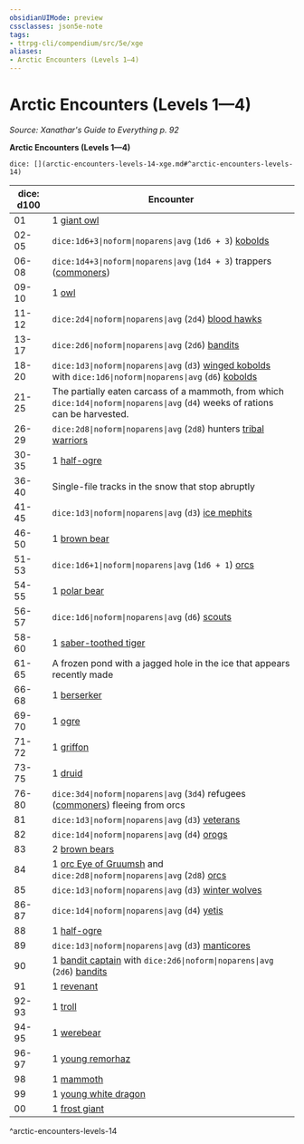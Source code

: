 ```yaml
---
obsidianUIMode: preview
cssclasses: json5e-note
tags:
- ttrpg-cli/compendium/src/5e/xge
aliases:
- Arctic Encounters (Levels 1—4)
---
```

# Arctic Encounters (Levels 1—4)
*Source: Xanathar's Guide to Everything p. 92* 

**Arctic Encounters (Levels 1—4)**

`dice: [](arctic-encounters-levels-14-xge.md#^arctic-encounters-levels-14)`

| dice: d100 | Encounter |
|------------|-----------|
| 01 | 1 [giant owl](/3-Mechanics/CLI/bestiary/celestial/giant-owl-xmm.md) |
| 02-05 | `dice:1d6+3\|noform\|noparens\|avg` (`1d6 + 3`) [kobolds](/3-Mechanics/CLI/bestiary/dragon/kobold-warrior-xmm.md) |
| 06-08 | `dice:1d4+3\|noform\|noparens\|avg` (`1d4 + 3`) trappers ([commoners](/3-Mechanics/CLI/bestiary/humanoid/commoner-xmm.md)) |
| 09-10 | 1 [owl](/3-Mechanics/CLI/bestiary/beast/owl-xmm.md) |
| 11-12 | `dice:2d4\|noform\|noparens\|avg` (`2d4`) [blood hawks](/3-Mechanics/CLI/bestiary/beast/blood-hawk-xmm.md) |
| 13-17 | `dice:2d6\|noform\|noparens\|avg` (`2d6`) [bandits](/3-Mechanics/CLI/bestiary/humanoid/bandit-xmm.md) |
| 18-20 | `dice:1d3\|noform\|noparens\|avg` (`d3`) [winged kobolds](/3-Mechanics/CLI/bestiary/dragon/winged-kobold-xmm.md) with `dice:1d6\|noform\|noparens\|avg` (`d6`) [kobolds](/3-Mechanics/CLI/bestiary/dragon/kobold-warrior-xmm.md) |
| 21-25 | The partially eaten carcass of a mammoth, from which `dice:1d4\|noform\|noparens\|avg` (`d4`) weeks of rations can be harvested. |
| 26-29 | `dice:2d8\|noform\|noparens\|avg` (`2d8`) hunters [tribal warriors](/3-Mechanics/CLI/bestiary/humanoid/warrior-infantry-xmm.md) |
| 30-35 | 1 [half-ogre](/3-Mechanics/CLI/bestiary/giant/ogrillon-ogre-xmm.md) |
| 36-40 | Single-file tracks in the snow that stop abruptly |
| 41-45 | `dice:1d3\|noform\|noparens\|avg` (`d3`) [ice mephits](/3-Mechanics/CLI/bestiary/elemental/ice-mephit-xmm.md) |
| 46-50 | 1 [brown bear](/3-Mechanics/CLI/bestiary/beast/brown-bear-xmm.md) |
| 51-53 | `dice:1d6+1\|noform\|noparens\|avg` (`1d6 + 1`) [orcs](/3-Mechanics/CLI/bestiary/humanoid/tough-xmm.md) |
| 54-55 | 1 [polar bear](/3-Mechanics/CLI/bestiary/beast/polar-bear-xmm.md) |
| 56-57 | `dice:1d6\|noform\|noparens\|avg` (`d6`) [scouts](/3-Mechanics/CLI/bestiary/humanoid/scout-xmm.md) |
| 58-60 | 1 [saber-toothed tiger](/3-Mechanics/CLI/bestiary/beast/saber-toothed-tiger-xmm.md) |
| 61-65 | A frozen pond with a jagged hole in the ice that appears recently made |
| 66-68 | 1 [berserker](/3-Mechanics/CLI/bestiary/humanoid/berserker-xmm.md) |
| 69-70 | 1 [ogre](/3-Mechanics/CLI/bestiary/giant/ogre-xmm.md) |
| 71-72 | 1 [griffon](/3-Mechanics/CLI/bestiary/monstrosity/griffon-xmm.md) |
| 73-75 | 1 [druid](/3-Mechanics/CLI/bestiary/humanoid/druid-xmm.md) |
| 76-80 | `dice:3d4\|noform\|noparens\|avg` (`3d4`) refugees ([commoners](/3-Mechanics/CLI/bestiary/humanoid/commoner-xmm.md)) fleeing from orcs |
| 81 | `dice:1d3\|noform\|noparens\|avg` (`d3`) [veterans](/3-Mechanics/CLI/bestiary/humanoid/warrior-veteran-xmm.md) |
| 82 | `dice:1d4\|noform\|noparens\|avg` (`d4`) [orogs](/3-Mechanics/CLI/bestiary/humanoid/berserker-xmm.md) |
| 83 | 2 [brown bears](/3-Mechanics/CLI/bestiary/beast/brown-bear-xmm.md) |
| 84 | 1 [orc Eye of Gruumsh](/3-Mechanics/CLI/bestiary/humanoid/cultist-fanatic-xmm.md) and `dice:2d8\|noform\|noparens\|avg` (`2d8`) [orcs](/3-Mechanics/CLI/bestiary/humanoid/tough-xmm.md) |
| 85 | `dice:1d3\|noform\|noparens\|avg` (`d3`) [winter wolves](/3-Mechanics/CLI/bestiary/monstrosity/winter-wolf-xmm.md) |
| 86-87 | `dice:1d4\|noform\|noparens\|avg` (`d4`) [yetis](/3-Mechanics/CLI/bestiary/monstrosity/yeti-xmm.md) |
| 88 | 1 [half-ogre](/3-Mechanics/CLI/bestiary/giant/ogrillon-ogre-xmm.md) |
| 89 | `dice:1d3\|noform\|noparens\|avg` (`d3`) [manticores](/3-Mechanics/CLI/bestiary/monstrosity/manticore-xmm.md) |
| 90 | 1 [bandit captain](/3-Mechanics/CLI/bestiary/humanoid/bandit-captain-xmm.md) with `dice:2d6\|noform\|noparens\|avg` (`2d6`) [bandits](/3-Mechanics/CLI/bestiary/humanoid/bandit-xmm.md) |
| 91 | 1 [revenant](/3-Mechanics/CLI/bestiary/undead/revenant-xmm.md) |
| 92-93 | 1 [troll](/3-Mechanics/CLI/bestiary/giant/troll-xmm.md) |
| 94-95 | 1 [werebear](/3-Mechanics/CLI/bestiary/monstrosity/werebear-xmm.md) |
| 96-97 | 1 [young remorhaz](/3-Mechanics/CLI/bestiary/monstrosity/young-remorhaz-xmm.md) |
| 98 | 1 [mammoth](/3-Mechanics/CLI/bestiary/beast/mammoth-xmm.md) |
| 99 | 1 [young white dragon](/3-Mechanics/CLI/bestiary/dragon/young-white-dragon-xmm.md) |
| 00 | 1 [frost giant](/3-Mechanics/CLI/bestiary/giant/frost-giant-xmm.md) |
^arctic-encounters-levels-14
